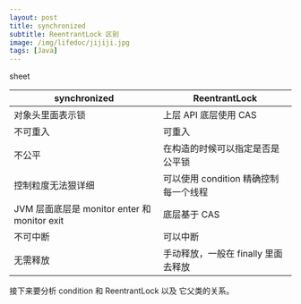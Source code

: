 ```yaml
---
layout: post
title: synchronized
subtitle: ReentrantLock 区别
image: /img/lifedoc/jijiji.jpg
tags: [Java]
---
```


sheet

| synchronized | ReentrantLock |
|---|---|
| 对象头里面表示锁 | 上层 API 底层使用 CAS |
| 不可重入 | 可重入 |
| 不公平 | 在构造的时候可以指定是否是公平锁 |
| 控制粒度无法狠详细 | 可以使用 condition 精确控制每一个线程 |
| JVM 层面底层是 monitor enter 和 monitor exit | 底层基于 CAS |
| 不可中断 | 可以中断 |
| 无需释放 | 手动释放，一般在 finally 里面去释放 |

接下来要分析 condition 和 ReentrantLock 以及 它父类的关系。

